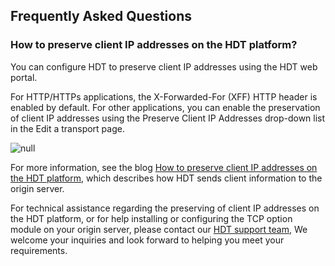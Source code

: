 ## Frequently Asked Questions

### How to preserve client IP addresses on the HDT platform?
You can configure HDT to preserve client IP addresses using the HDT web portal.

For HTTP/HTTPs applications, the X-Forwarded-For (XFF) HTTP header is enabled by default. For other applications, you can enable the preservation of client IP addresses using the Preserve Client IP Addresses drop-down list in the Edit a transport page.

![null](</docs/resources/images/faq/faq-preserveClientIP-1.png>)

For more information, see the blog [How to preserve client IP addresses on the HDT platform](<https://www.cdnetworks.com/enterprise-applications-blog/how-to-preserve-client-ip-addresses-on-the-hdt-platform/>), which describes how HDT sends client information to the origin server.

For technical assistance regarding the preserving of client IP addresses on the HDT platform, or for help installing or configuring the TCP option module on your origin server, please contact our [HDT support team](mailto:support@cdnetworks.com), We welcome your inquiries and look forward to helping you meet your requirements. 
